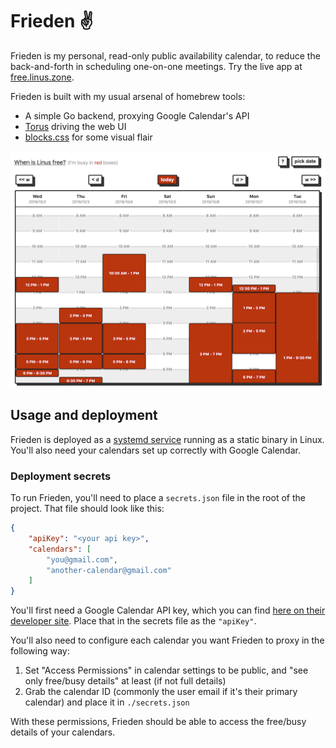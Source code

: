 # Frieden ✌️

Frieden is my personal, read-only public availability calendar, to reduce the back-and-forth in scheduling one-on-one meetings. Try the live app at [free.linus.zone](https://free.linus.zone).

Frieden is built with my usual arsenal of homebrew tools:

- A simple Go backend, proxying Google Calendar's API
- [Torus](https://github.com/thesephist/torus) driving the web UI
- [blocks.css](https://github.com/thesephist/blocks) for some visual flair

![Screenshot](screenshot.png)

## Usage and deployment

Frieden is deployed as a [systemd service](frieden.service) running as a static binary in Linux. You'll also need your calendars set up correctly with Google Calendar.

### Deployment secrets

To run Frieden, you'll need to place a `secrets.json` file in the root of the project. That file should look like this:

```json
{
    "apiKey": "<your api key>",
    "calendars": [
        "you@gmail.com",
        "another-calendar@gmail.com"
    ]
}
```

You'll first need a Google Calendar API key, which you can find [here on their developer site](https://developers.google.com/calendar). Place that in the secrets file as the `"apiKey"`.

You'll also need to configure each calendar you want Frieden to proxy in the following way:

1. Set "Access Permissions" in calendar settings to be public, and "see only free/busy details" at least (if not full details)
2. Grab the calendar ID (commonly the user email if it's their primary calendar) and place it in `./secrets.json`

With these permissions, Frieden should be able to access the free/busy details of your calendars.
